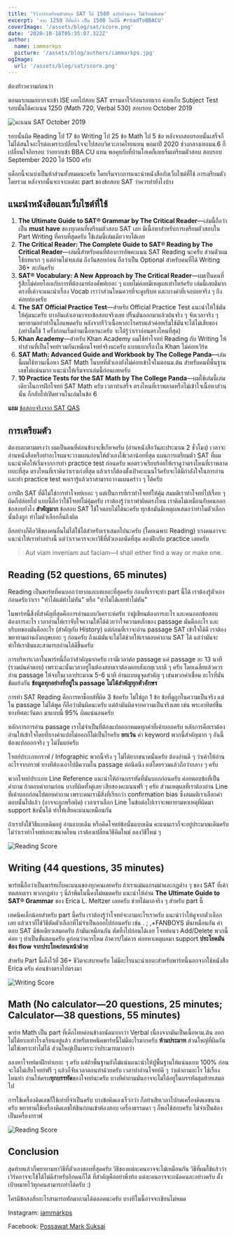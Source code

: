 ```yaml
---
title: 'รีวิวการเตรียมตัวสอบ SAT ได้ 1500 ฉบับอ่านเอง ไม่เรียนพิเศษ'
excerpt: 'จาก 1250 ปีที่แล้ว เป็น 1500 ในปีนี้ #roadToBBACU'
coverImage: '/assets/blog/sat/score.png'
date: '2020-10-18T05:35:07.322Z'
author:
  name: iammarkps
  picture: '/assets/blog/authors/iammarkps.jpg'
ogImage:
  url: '/assets/blog/sat/score.png'
---
```


ต้องท้าวความก่อนว่า
 
 ตอนแรกผมอยากจะเข้า ISE เลยไปสอบ SAT ธรรมดาไว้ก่อนรอบแรก ค่อยเก็บ Subject Test รอบนั้นได้คะแนน 1250 (Math 720, Verbal 530) สอบรอบ October 2019

![คะแนน SAT October 2019](/assets/blog/sat/sat-oct.png)

รอบนั้นผิด Reading ไป 17 ข้อ Writing ไป 25 ข้อ Math ไป 5 ข้อ หลังจากสอบรอบนั้นเสร็จก็ไม่ได้สนใจอะไรต่อเพราะเปลี่ยนใจจะไปสอบวิศวะภาคไทยแทน พอมาปี 2020 ช่วงกลางเทอมม.6 ก็เปลี่ยนใจอีกรอบ ว่าอยากเข้า BBA CU แทน พอคุยกับที่บ้านโอเคก็เลยเริ่มเตรียมตัวสอบ สอบรอบ September 2020 ได้ 1500 ครับ

บล็อกนี้จะแบ่งเป็นห้าส่วนทั้งหมดนะครับ โดยเริ่มจากการแนะนำหนังสือกับเว็บไซต์ที่ใช้ การเตรียมตัวโดยรวม หลังจากนั้นจะเจาะแต่ละ part ของข้อสอบ SAT ว่าควรทำยังไงบ้าง

## แนะนำหนังสือและเว็บไซต์ที่ใช้

1. **The Ultimate Guide to SAT® Grammar by The Critical Reader**—เล่มนี้ถือว่าเป็น **must have** ของทุกคนที่เตรียมตัวสอบ SAT เลย มีเนื้อหาสำหรับการเตรียมตัวสอบใน Part Writing ที่ครบที่สุดครับ ใช้เล่มนี้เล่มเดียวจบได้เลย
2. **The Critical Reader: The Complete Guide to SAT® Reading by The Critical Reader**—เล่มนี้สำหรับคนที่ต้องการอัพคะแนน SAT Reading นะครับ ส่วนตัวผมใช้บทแรก ๆ แต่อ่านไม่จบเล่ม ถึงวันสอบก่อน ถือว่าเป็น Optional สำหรับคนที่ได้ Writing 36+ ละกันครับ
3. **SAT® Vocabulary: A New Approach by The Critical Reader**—ผมเป็นคนที่รู้สึกไม่ค่อยโอเคกับการที่ต้องมาท่องศัพท์เยอะ ๆ แบบไม่ค่อยมีเหตุผลเท่าใหร่ครับ เล่มนี้เลยดีมากตรงที่เค้าจะแนะนำเรื่อง Vocab เราว่าส่วนไหนควรที่จะดูบริบท และบางคำที่เจอบ่อยจริง ๆ ถึงค่อยท่องครับ
4. **The SAT Official Practice Test**—สำหรับ Official Practice Test แนะนำให้ใช้มันให้คุ้มนะครับ บางอันเค้าเอามาจากข้อสอบจริงเลย ปริ้นมันออกมาแล้วฝนจริง ๆ จับเวลาจริง ๆ พยายามอย่าทำในไอแพดครับ หลังจากรีวิวเนื้อหาอะไรครบแล้วค่อยเริ่มใช้มันจะได้ไม่เสียของ (อย่าลืมใช้ 1 ครั้งก่อนเริ่มอ่านเนื้อหานะครับ จะได้รู้ว่าเราอ่อนตรงไหนที่สุด)
5. **Khan Academy**—สำหรับ Khan Academy ผมใช้ทำโจทย์ Reading กับ Writing ให้ทำส่วนที่เป็นโจทย์รวมกันเหมือนโจทย์จริงนะครับ แบบแยกเรื่องใน Khan ไม่ค่อยเวิร์ค
6. **SAT Math: Advanced Guide and Workbook by The College Panda**—เล่มนี้ผมใช้ทวนเนื้อหา SAT Math ในบทที่ตัวเองยังไม่ค่อยเข้าใจในตอนม.ต้น สำหรับคนที่พื้นฐานเลขไม่แน่นมาก แนะนำให้เริ่มจากเล่มนี้ก่อนเลยครับ
7. **10 Practice Tests for the SAT Math by The College Panda**—ผมใช้เล่มนี้เล่มเดียวในการฝึกโจทย์ SAT Math ครับ เวลาทำเสร็จ ตรงไหนที่เราพลาดหรือไม่เข้าใจเนื้อหาส่วนนั้น ก็กลับไปเปิดทวนในเล่มในข้อ 6

**แถม** [ข้อสอบจริงจาก SAT QAS](https://www.reddit.com/r/Sat/comments/cufsxg/all_qas_tests_and_scoring/)

## การเตรียมตัว

ต้องบอกตามตรงว่า ผมเป็นคนที่ค่อนข้างจะขี้เกียจครับ (อ่านหนังสือวันละประมาณ 2 ชั่วโมง) เวลาจะอ่านหนังสือหรือทำอะไรผมจะวางแผนก่อนให้ตัวเองใช้เวลาน้อยที่สุด แผนการเตรียมตัว SAT ที่ผมแนะนำคือให้เริ่มจากการทำ practice test ก่อนครับ พอตรวจเรียบร้อยให้เราดูว่าตรงไหนที่เราพลาดเยอะที่สุด ตรงไหนที่เราคิดว่าเราเก่งที่สุด แล้วเราก็ต้องตั้งเป้าคะแนนไว้ครับจะได้มีกำลังใจในการอ่านและทำ practice test พอเรารู้แล้วเราสามารถวางแผนคร่าว ๆ ได้ครับ

การฝึก SAT ที่ดีไม่ใช่การทำโจทย์เยอะ ๆ แต่เป็นการที่เราทำโจทย์ให้คุ้ม สมมติเราทำโจทย์ไปเรื่อย ๆ ผิดก็ปล่อยไป แบบนี้ถือว่าใช้โจทย์ไม่คุ้มครับ เราต้องรู้ว่าเราทำผิดตรงไหน เราคิดไม่เหมือนกับคนออกข้อสอบยังไง **สำคัญมาก** ข้อสอบ SAT ใช้ใจตอบไม่ได้นะครับ ทุกข้อมันมีเหตุผลเสมอว่าทำไมตัวเลือกนั้นถึงถูก ทำไมตัวเลือกอื่นถึงผิด 

อีกอย่างก็คือวิธีของคนอื่นไม่ได้ใช้ได้สำหรับเราเสมอไปนะครับ (โดยเฉพาะ Reading) บางคนอาจจะแนะนำให้เราทำอย่างนี้ แต่ว่าเราควรจะหาวิธีที่ตัวเองถนัดที่สุด ลองฝึกกับ practice เลยครับ

> Aut viam inveniam aut faciam—I shall either find a way or make one.

## Reading (52 questions, 65 minutes)

Reading เป็นพาร์ทที่คนบอกว่ายากและเทเยอะที่สุดครับ ก่อนที่เราจะทำ part นี้ได้ เราต้องรู้ตัวเองก่อนครับว่าเรา "ทำได้แต่ทำไม่ทัน" หรือ "ทำไม่ได้เลยทำไม่ทัน" 

ในพาร์ทนี้สิ่งที่สำคัญที่สุดคือการอ่านแบบวิเคราะห์ครับ ว่าผู้เขียนต้องการอะไร และคนออกข้อสอบต้องการอะไร เวลาอ่านให้เราจับใจความให้ได้ด้วยว่าใจความหลักของ passage มันคืออะไร และบริบทของมันคืออะไร (สำคัญกับ History) แต่ก่อนที่เราจะอ่าน passage SAT เข้าใจได้ดี เราต้องพยายามอ่านอังกฤษเยอะ ๆ ก่อนครับ ถึงแม้มันจะไม่ได้ช่วยให้เราตอบคำถาม SAT ได้ แต่ว่ามันจะทำให้เราชินและสามารถอ่านได้ดีขึ้นครับ 

การบริหารเวลาในพาร์ทนี้ถือว่าสำคัญมากครับ เรามีเวลาต่อ passage แค่ passage ละ 13 นาที (รวมฝนคำตอบ) เพราะฉะนั้นเวลาอยู่ในห้องสอบเราต้องคอยสังเกตุเวลาดี ๆ ครับ โดยเฉลี่ยแล้วควรอ่าน passage ให้จบในเวลาประมาณ 5-6 นาที อ่านแบบดูจุดสำคัญ ๆ เช่นพวกคำเชื่อม อะไรที่มันขัดแย้งกัน **ข้อมูลทุกอย่างที่อยู่ใน passage ไม่ได้สำคัญทุกตัวอักษร**

การทำ SAT Reading คือการหาช็อยส์ที่ผิด 3 ข้อครับ ไม่ใช่ถูก 1 ข้อ ข้อที่ดูถูกในความเป็นจริง แต่ใน passage ไม่ได้พูด ก็ถือว่ามันผิดนะครับ แต่ถ้ามันผิดจากความเป็นจริงเลย เช่น พระอาทิตย์ขึ้นทางทิศตะวันตก มาแบบนี้ 95% ผิดแน่นอนครับ 

หลักการการอ่าน passage เราไม่จำเป็นที่ต้องแปลออกหมดทุกคำที่เค้าบอกครับ หลักการคือเราต้องอ่านให้เข้าใจโดยที่บางคำแปลไม่ออกก็ไม่เป็นไรครับ **ยกเว้น** คำ keyword พวกนี้สำคัญมาก ๆ อันนี้ต้องแปลออกจริง ๆ ไม่งั้นแย่ครับ

โจทย์ประเภทกราฟ / Infographic พวกนี้จริง ๆ ไม่ได้ยากขนาดนั้นครับ ต้องอ่านดี ๆ ว่าเค้าให้อ่านอะไรจากกราฟ บางทีต้องเอาไปตีความใน passage ต่อนิดนึง แต่โดยรวมแล้วถือว่ากลาง ๆ ครับ

พวกโจทย์ประเภท Line Reference แนะนำให้อ่านบรรทัดที่มันบอกก่อนครับ ค่อยตอบข้อที่เป็นคำถาม ถ้าตอบคำถามก่อน บางทีผิดทั้งคู่เลย เสียสองคะแนนฟรี ๆ ครับ ส่วนเหตุผลที่เราต้องอ่าน Line ที่เค้าบอกก่อนไปตอบคำถาม เพราะคนเรามีสิ่งที่เรียกว่า confirmation bias ซึ่งสมมติเราเลือกคำตอบนั้นไปแล้ว (อาจจะถูกหรือผิด) เวลาเราเลือก Line ในข้อต่อไปเราจะพยายามหาเหตุที่ผิดมา support ข้อนั้นได้ ทำให้เสียคะแนนเหมือนกัน

ถ้าเรายังใช้วิธีแบบเดิมอยู่ อ่านแบบเดิม หรือคิดโจทย์ข้อนั้นแบบเดิม คะแนนเราก็จะอยู่ประมาณเดิมครับ ไม่ว่าเราทำโจทย์เยอะขนาดไหน เราต้องเปลี่ยนวิธีคิดใหม่ ลองวิธีใหม่ ๆ

![Reading Score](/assets/blog/sat/reading-score.png)

## Writing (44 questions, 35 minutes)

พาร์ทนี้ถือว่าเป็นพาร์ทเก็บคะแนนของทุกคนเลยครับ ถ้าเราแม่นแกรมม่าและกฎต่าง ๆ ของ SAT ที่เค้าทดสอบเรา พวกกฎต่าง ๆ นี่ถ้าพิมในนี้คงไม่หมดครับ แนะนำให้อ่าน **The Ultimate Guide to SAT® Grammar** ของ Erica L. Meltzer เลยครับ ช่วยได้มากจริง ๆ สำหรับ part นี้

เทคนิคเล็กน้อยสำหรับ part นี้ครับ เราต้องรู้ว่าโจทย์จะถามอะไรเราครับ แนะนำว่าให้ดูจากตัวเลือกเลย แล้วเราก็ใช้วิธีตัดตัวเลือกที่ไม่จำเป็นออกไปก่อนครับ เช่น . ; ,+FANBOYS มันเหมือนกัน คำตอบ SAT มีข้อเดียวเสมอครับ ถ้ามันเหมือนกัน ตัดทิ้งไปก่อนได้เลย โจทย์แนว Add/Delete พวกนี้ค่อย ๆ ทำเป็นขั้นตอนครับ ดูก่อนว่าควรไหม ถ้าควร/ไม่ควร ค่อยหาเหตุผลมา support **ประโยคมันต้อง flow จากประโยคก่อนหน้าด้วย**

สำหรับ Part นี้เล็งไว้ที่ 36+ ชีวิตจะสบายครับ ไม่มีอะไรแนะนำเยอะสำหรับพาร์ทนี้นอกจากใช้หนังสือ Erica ครับ ค่อนข้างตรงไปตรงมา

![Writing Score](/assets/blog/sat/writing-score.png)


## Math (No calculator—20 questions, 25 minutes; Calculator—38 questions, 55 minutes)

พาร์ท Math เป็น part ที่เด็กไทยค่อนข้างถนัดมากกว่า Verbal เนื่องจากมันเป็นเนื้อหาม.ต้น ออกไม่ได้ยากเท่าโรงเรียนอยู่แล้ว สำหรับเทคนิคพาร์ทนี้ไม่มีอะไรมากครับ **ห้ามประมาท** ส่วนใหญ่ที่ผิดกันไม่ใช่เพราะทำไม่ได้ ส่วนใหญ่เป็นเพราะว่าประมาทมากกว่า 

ลองหาโจทย์มาฝึกทำเยอะ ๆ ครับ แต่ถ้าพื้นฐานยังไม่แน่นแนะนำให้ปูพื้นฐานให้แน่นแบบ 100% ก่อน จะได้ไม่เสียโจทย์ฟรี ๆ แล้วก็จับเวลาตอนทำด้วยครับ เวลาทำอ่านโจทย์ดี ๆ ว่าเค้าถามอะไร ใช้เรื่องไหนทำ อ่านให้ครบ**ทุกบรรทัด**ของโจทย์นะครับ บางทีคำถามมันอาจจะไม่ได้อยู่ในบรรทัดสุดท้ายเสมอไป

การใช้เครื่องคิดเลขก็ใช้เท่าที่จำเป็นครับ บางข้อคิดเองเร็วกว่า ก็อย่าเสียเวลาไปกดเครื่องคิดเลขนานครับ พยายามใช้เครื่องคิดเลขให้ชินก่อนเข้าห้องสอบ เครื่องธรรมดา ๆ ก็พอใช้สอบครับ ไม่จำเป็นต้องเป็นเครื่องกราฟ

![Reading Score](/assets/blog/sat/math-score.png)

## Conclusion

สุดท้ายแล้วก็พยายามหาวิธีที่ตัวเองชอบที่สุดครับ วิธีของแต่ละคนอาจจะไม่เหมือนกัน วิธีที่ผมใช้แล้วว่าเวิร์คอาจจะใช้ได้ไม่ดีสำหรับอีกคนก็ได้ ที่สำคัญคืออย่าพึ่งท้อ แต่ละคนอาจจะถนัดคนละอย่างครับ ตั้งเป้าหมายไว้ทุกคนสามารถทำได้ครับ :)

ใครมีข้อสงสัยอะไรสามารถทักมาถามได้ตลอดนะครับ บางทีในนี้อาจจะเขียนไม่หมด

Instagram: [iammarkps](https://www.instagram.com/iammarkps/)

Facebook: [Possawat Mark Suksai](https://www.facebook.com/markposswat/)






